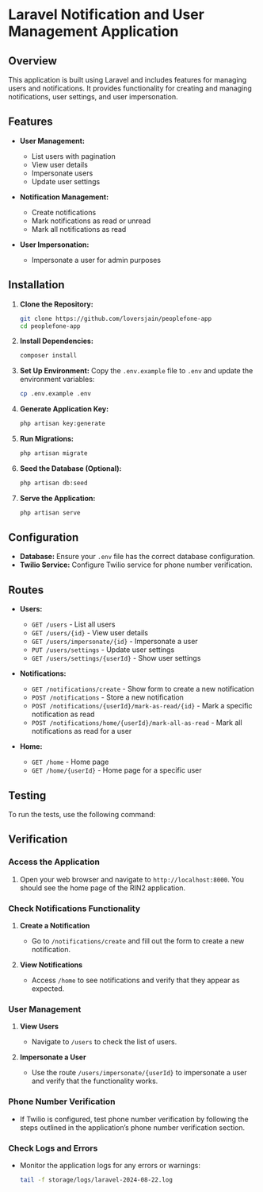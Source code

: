 # Laravel Notification and User Management Application

## Overview

This application is built using Laravel and includes features for managing users and notifications. It provides functionality for creating and managing notifications, user settings, and user impersonation.

## Features

- **User Management:**
    - List users with pagination
    - View user details
    - Impersonate users
    - Update user settings

- **Notification Management:**
    - Create notifications
    - Mark notifications as read or unread
    - Mark all notifications as read

- **User Impersonation:**
    - Impersonate a user for admin purposes

## Installation

1. **Clone the Repository:**
    ```bash
    git clone https://github.com/loversjain/peoplefone-app
    cd peoplefone-app
    ```

2. **Install Dependencies:**
    ```bash
    composer install
    ```

3. **Set Up Environment:**
   Copy the `.env.example` file to `.env` and update the environment variables:
    ```bash
    cp .env.example .env
    ```

4. **Generate Application Key:**
    ```bash
    php artisan key:generate
    ```

5. **Run Migrations:**
    ```bash
    php artisan migrate
    ```

6. **Seed the Database (Optional):**
    ```bash
    php artisan db:seed
    ```

7. **Serve the Application:**
    ```bash
    php artisan serve
    ```

## Configuration

- **Database:** Ensure your `.env` file has the correct database configuration.
- **Twilio Service:** Configure Twilio service for phone number verification.

## Routes

- **Users:**
    - `GET /users` - List all users
    - `GET /users/{id}` - View user details
    - `GET /users/impersonate/{id}` - Impersonate a user
    - `PUT /users/settings` - Update user settings
    - `GET /users/settings/{userId}` - Show user settings

- **Notifications:**
    - `GET /notifications/create` - Show form to create a new notification
    - `POST /notifications` - Store a new notification
    - `POST /notifications/{userId}/mark-as-read/{id}` - Mark a specific notification as read
    - `POST /notifications/home/{userId}/mark-all-as-read` - Mark all notifications as read for a user

- **Home:**
    - `GET /home` - Home page
    - `GET /home/{userId}` - Home page for a specific user

## Testing

To run the tests, use the following command:

## Verification

### Access the Application

1. Open your web browser and navigate to `http://localhost:8000`. You should see the home page of the RIN2 application.

### Check Notifications Functionality

1. **Create a Notification**
   - Go to `/notifications/create` and fill out the form to create a new notification.
   
2. **View Notifications**
   - Access `/home` to see notifications and verify that they appear as expected.

### User Management

1. **View Users**
   - Navigate to `/users` to check the list of users.
   
2. **Impersonate a User**
   - Use the route `/users/impersonate/{userId}` to impersonate a user and verify that the functionality works.

### Phone Number Verification

- If Twilio is configured, test phone number verification by following the steps outlined in the application’s phone number verification section.

### Check Logs and Errors

- Monitor the application logs for any errors or warnings:

   ```bash
   tail -f storage/logs/laravel-2024-08-22.log

